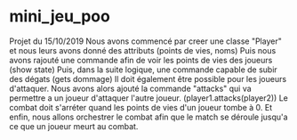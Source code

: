# mini_jeu_poo
Projet du 15/10/2019
Nous avons commencé par creer une classe "Player" et nous leurs avons donné des attributs (points de vies, noms)
Puis nous avons rajouté une commande afin de voir les points de vies des joueurs (show state)
Puis, dans la suite logique, une commande capable de subir des dégats (gets dommage)
Il doit également être possible pour les joueurs d'attaquer. Nous avons alors ajouté la commande "attacks" qui va permettre a un joueur d'attaquer l'autre joueur. (player1.attacks(player2))
Le combat doit s'arréter quand les points de vies d'un joueur tombe à 0. 
Et enfin, nous allons orchestrer le combat afin que le match se déroule jusqu'a ce que un joueur meurt au combat.
